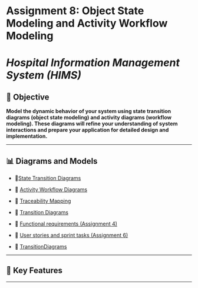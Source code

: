 # Assignment 8: Object State Modeling and Activity Workflow Modeling


# _Hospital Information Management System (HIMS)_  

## 📌 Objective
**Model the dynamic behavior of your system using state transition diagrams (object state
 modeling) and activity diagrams (workflow modeling). These diagrams will refine your
 understanding of system interactions and prepare your application for detailed design and
 implementation.**

---

## 📊 Diagrams and Models
- 🔹[State Transition Diagrams](./StateTransitionDiagrams.md)

- 🔹 [Activity Workflow Diagrams](./ActivityWorkflowModeling.md)

- 🔹 [Traceability Mapping](./Traceability.md)

- 🔹 [Transition Diagrams](https://github.com/NkosiMbele2/Hospital-Information-Management-System/blob/d688ceb2c1496c92ba402f248b7da6566ff60cdc/Assignment8/TransitionDiagrams.png)

- 🔹 [Functional requirements (Assignment 4)](./System_Requirement_Document.md)

- 🔹 [User stories and sprint tasks (Assignment 6)](./User_Story_Creation.md)

- 🔹 [TransitionDiagrams](./User_Story_Creation.md)
---

## 🚀 Key Features  


---




